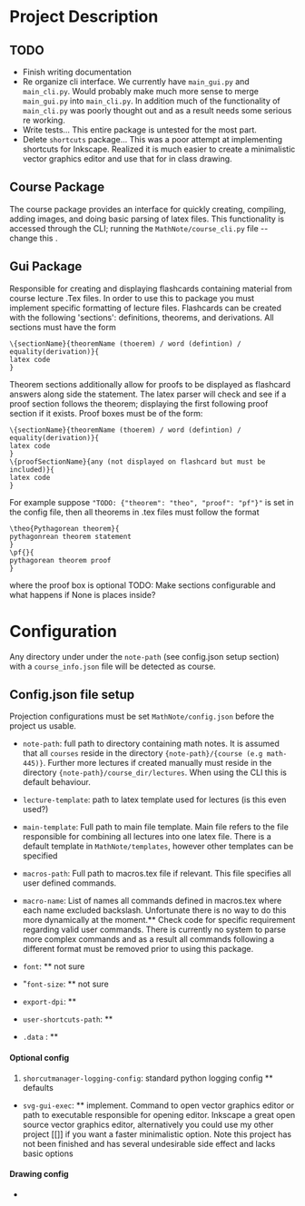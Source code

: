 # Project Description

## TODO
- Finish writing documentation
- Re organize cli interface. We currently have `main_gui.py` and `main_cli.py`.
  Would probably make much more sense to merge `main_gui.py` into `main_cli.py`.
  In addition much of the functionality of `main_cli.py` was poorly thought out
  and as a result needs some serious re working.
- Write tests... This entire package is untested for the most part.
- Delete `shortcuts` package... This was a poor attempt at implementing
  shortcuts for Inkscape. Realized it is much easier to create a minimalistic
  vector graphics editor and use that for in class drawing.

## Course Package
The course package provides an interface for quickly creating, compiling, adding images,
and doing basic parsing of latex files. This functionality is accessed through the CLI;
running the `MathNote/course_cli.py` file --change this . 

## Gui Package
Responsible for creating and displaying flashcards containing material from course
lecture .Tex files. In order to use this to package you must implement specific formatting of
lecture files. Flashcards can be created with the following 'sections':
definitions, theorems, and derivations. All sections must have the form
```
\{sectionName}{theoremName (thoerem) / word (defintion) / equality(derivation)}{
latex code
}
```
Theorem sections additionally allow for proofs to be displayed as flashcard
answers along side the statement. The latex parser will check and
see if a proof section follows the theorem; displaying the first following
proof section if it exists. Proof boxes must be of the form:
```
\{sectionName}{theoremName (thoerem) / word (defintion) / equality(derivation)}{
latex code
}
\{proofSectionName}{any (not displayed on flashcard but must be included)}{
latex code
}
```
For example suppose `"TODO: {"theorem": "theo", "proof": "pf"}"` is set in the
config file, then all theorems in .tex files must follow the format
```
\theo{Pythagorean theorem}{
pythagonrean theorem statement
}
\pf{}{
pythagorean theorem proof
}
```
where the proof box is optional
TODO: Make sections configurable and what happens if None is places inside?



# Configuration
Any directory under under the `note-path` (see config.json setup section) with a 
`course_info.json` file will be detected as course.

## Config.json file setup
Projection configurations must be set `MathNote/config.json` before the project
us usable. 
- `note-path`: full path to directory containing math notes. It is assumed that
   all `courses` reside in the directory `{note-path}/{course (e.g math-445)}`. 
   Further more lectures if created manually must reside in the directory
   `{note-path}/course_dir/lectures`. When using the CLI this is default
   behaviour.
- `lecture-template`: path to latex template used for lectures (is this even
  used?)

- `main-template`: Full path to main file template. Main file refers to the file
  responsible for combining all lectures into one latex file. There is a default
  template in `MathNote/templates`, however other templates can be specified
- `macros-path`: Full path to macros.tex file if relevant. This file specifies
  all user defined commands. 
- `macro-name`: List of names all commands defined in macros.tex where each name
  excluded backslash. Unfortunate there is no way to do this more dynamically at
  the moment.** Check code for specific requirement regarding valid user
  commands. There is currently no system to parse more complex commands and as a
  result all commands following a different format must be removed prior to
  using this package. 



- `font`: ** not sure
- "`font-size`: ** not sure
- `export-dpi`: **
- `user-shortcuts-path`: **
- `.data` : **

#### Optional config
1. `shorcutmanager-logging-config`: standard python logging config
** defaults
- `svg-gui-exec`: ** implement. Command to open vector graphics editor or path to executable responsible for opening editor.
Inkscape a great open source vector graphics editor, alternatively you could use
my other project [[]] if you want a faster minimalistic option. Note this
project has not been finished and has several undesirable side effect and lacks
basic options

#### Drawing config
- 
